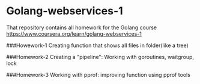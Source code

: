 # Golang-webservices-1
That repository contains all homework for the Golang course https://www.coursera.org/learn/golang-webservices-1

###Howework-1
  Creating function that shows all files in folder(like a tree)

###Homework-2
  Creating a "pipeline": Working with goroutines, waitgroup, lock

###Homework-3
  Working with pprof: improving function using pprof tools



